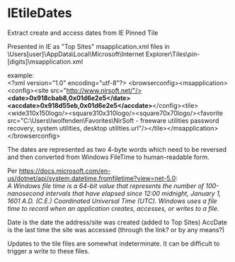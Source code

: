 # IEtileDates
Extract create and access dates from IE Pinned Tile

Presented in IE as "Top Sites"
msapplication.xml files in \Users\[user]\AppData\Local\Microsoft\Internet Explorer\Tiles\pin-[digits]\msapplication.xml

example:<br>
\<?xml version="1.0" encoding="utf-8"?>
\<browserconfig>\<msapplication>\<config>\<site src="http://www.nirsoft.net/"/> <b>\<date>0x918cbab8,0x01d6e2e5\</date>\<accdate>0x918d55eb,0x01d6e2e5\</accdate></b>\</config>\<tile>\<wide310x150logo/>\<square310x310logo/>\<square70x70logo/>\<favorite src="C:\Users\lwolfenden\Favorites\NirSoft - freeware utilities password recovery, system utilities, desktop utilities.url"/>\</tile>\</msapplication>\</browserconfig>

The dates are represented as two 4-byte words which need to be reversed and then converted from Windows FileTime to human-readable form.

Per https://docs.microsoft.com/en-us/dotnet/api/system.datetime.fromfiletime?view=net-5.0:
<br><i>A Windows file time is a 64-bit value that represents the number of 100-nanosecond intervals that have elapsed since 12:00 midnight, January 1, 1601 A.D. (C.E.) Coordinated Universal Time (UTC). Windows uses a file time to record when an application creates, accesses, or writes to a file. </i></li>

Date is the date the address/site was created (added to Top Sites)
AccDate is the last time the site was accessed (through the link?  or by any means?)

Updates to the tile files are somewhat indeterminate.  It can be difficult to trigger a write to these files.
